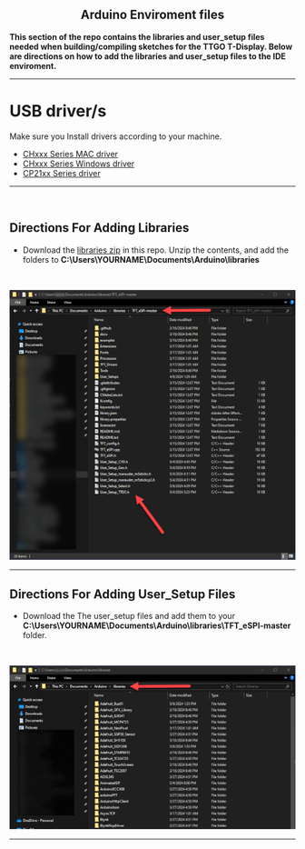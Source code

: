 <div align="center">
  
## Arduino Enviroment files

</div>

<b>This section of the repo contains the libraries and user_setup files needed when building/compiling sketches for the TTGO T-Display.
Below are directions on how to add the libraries and user_setup files to the IDE enviroment.</b>
___

# USB driver/s
Make sure you Install drivers according to your machine. 
- [CHxxx Series MAC driver](http://www.wch-ic.com/downloads/CH34XSER_MAC_ZIP.html) 
- [CHxxx Series Windows driver](http://www.wch-ic.com/downloads/CH343SER_ZIP.html) 
- [CP21xx Series driver](https://www.silabs.com/developers/usb-to-uart-bridge-vcp-drivers?tab=downloads)
___

<br>

## Directions For Adding Libraries
- Download the <a href=https://github.com/ATOMNFT/ESP32-TTGO-T-Display-Hub/blob/main/Arduino%20Files/Libraries/libraries.zip>libraries zip</a> in this repo. Unzip the contents, and add the folders to **C:\Users\YOURNAME\Documents\Arduino\libraries** 
<br>

![libraries-location](images/libslocation.png)

___
## Directions For Adding User_Setup Files
- Download the The user_setup files and add them to your **C:\Users\YOURNAME\Documents\Arduino\libraries\TFT_eSPI-master** folder.
<br>

![usersetup-location](images/usersetuplocation.png)


<hr>
<br>